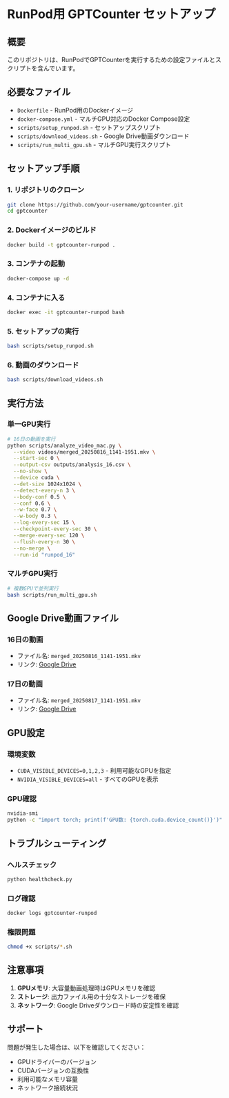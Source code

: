 # RunPod用 GPTCounter セットアップ

## 概要
このリポジトリは、RunPodでGPTCounterを実行するための設定ファイルとスクリプトを含んでいます。

## 必要なファイル
- `Dockerfile` - RunPod用のDockerイメージ
- `docker-compose.yml` - マルチGPU対応のDocker Compose設定
- `scripts/setup_runpod.sh` - セットアップスクリプト
- `scripts/download_videos.sh` - Google Drive動画ダウンロード
- `scripts/run_multi_gpu.sh` - マルチGPU実行スクリプト

## セットアップ手順

### 1. リポジトリのクローン
```bash
git clone https://github.com/your-username/gptcounter.git
cd gptcounter
```

### 2. Dockerイメージのビルド
```bash
docker build -t gptcounter-runpod .
```

### 3. コンテナの起動
```bash
docker-compose up -d
```

### 4. コンテナに入る
```bash
docker exec -it gptcounter-runpod bash
```

### 5. セットアップの実行
```bash
bash scripts/setup_runpod.sh
```

### 6. 動画のダウンロード
```bash
bash scripts/download_videos.sh
```

## 実行方法

### 単一GPU実行
```bash
# 16日の動画を実行
python scripts/analyze_video_mac.py \
  --video videos/merged_20250816_1141-1951.mkv \
  --start-sec 0 \
  --output-csv outputs/analysis_16.csv \
  --no-show \
  --device cuda \
  --det-size 1024x1024 \
  --detect-every-n 3 \
  --body-conf 0.5 \
  --conf 0.6 \
  --w-face 0.7 \
  --w-body 0.3 \
  --log-every-sec 15 \
  --checkpoint-every-sec 30 \
  --merge-every-sec 120 \
  --flush-every-n 30 \
  --no-merge \
  --run-id "runpod_16"
```

### マルチGPU実行
```bash
# 複数GPUで並列実行
bash scripts/run_multi_gpu.sh
```

## Google Drive動画ファイル

### 16日の動画
- ファイル名: `merged_20250816_1141-1951.mkv`
- リンク: [Google Drive](https://drive.google.com/file/d/1spl5lsRrz4hIo-UVr10lgesum6-kUHir/view?usp=drive_link)

### 17日の動画
- ファイル名: `merged_20250817_1141-1951.mkv`
- リンク: [Google Drive](https://drive.google.com/file/d/1A_Ai89o9NOT7SgohO4Li2Dh0afuS3SWc/view?usp=drive_link)

## GPU設定

### 環境変数
- `CUDA_VISIBLE_DEVICES=0,1,2,3` - 利用可能なGPUを指定
- `NVIDIA_VISIBLE_DEVICES=all` - すべてのGPUを表示

### GPU確認
```bash
nvidia-smi
python -c "import torch; print(f'GPU数: {torch.cuda.device_count()}')"
```

## トラブルシューティング

### ヘルスチェック
```bash
python healthcheck.py
```

### ログ確認
```bash
docker logs gptcounter-runpod
```

### 権限問題
```bash
chmod +x scripts/*.sh
```

## 注意事項

1. **GPUメモリ**: 大容量動画処理時はGPUメモリを確認
2. **ストレージ**: 出力ファイル用の十分なストレージを確保
3. **ネットワーク**: Google Driveダウンロード時の安定性を確認

## サポート

問題が発生した場合は、以下を確認してください：
- GPUドライバーのバージョン
- CUDAバージョンの互換性
- 利用可能なメモリ容量
- ネットワーク接続状況
